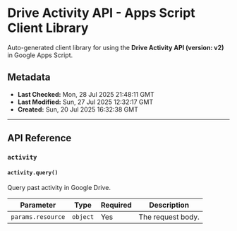 # Drive Activity API - Apps Script Client Library

Auto-generated client library for using the **Drive Activity API (version: v2)** in Google Apps Script.

## Metadata

- **Last Checked:** Mon, 28 Jul 2025 21:48:11 GMT
- **Last Modified:** Sun, 27 Jul 2025 12:32:17 GMT
- **Created:** Sun, 20 Jul 2025 16:32:38 GMT



---

## API Reference

### `activity`

#### `activity.query()`

Query past activity in Google Drive.

| Parameter | Type | Required | Description |
|---|---|---|---|
| `params.resource` | `object` | Yes | The request body. |